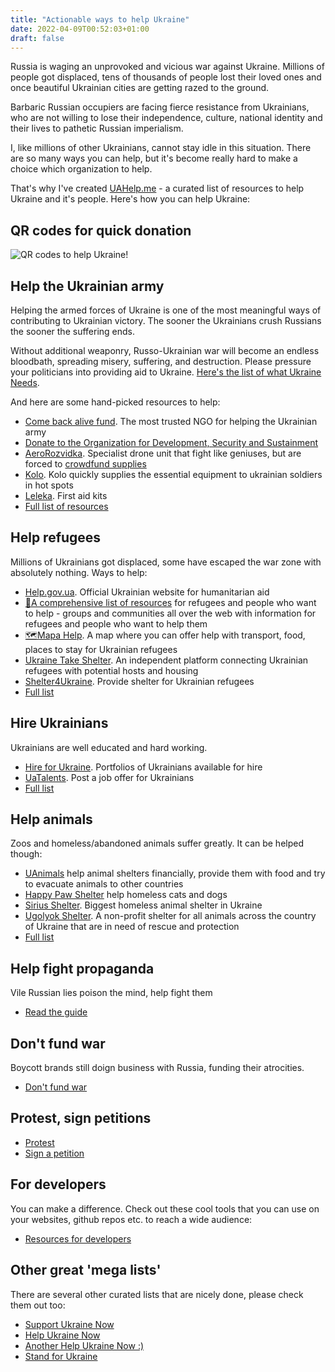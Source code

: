 ```yaml
---
title: "Actionable ways to help Ukraine"
date: 2022-04-09T00:52:03+01:00
draft: false
---
```


Russia is waging an unprovoked and vicious war against Ukraine. Millions of people got displaced, tens of thousands of people lost their loved ones and once beautiful Ukrainian cities are getting razed to the ground.

Barbaric Russian occupiers are facing fierce resistance from Ukrainians, who are not willing to lose their independence, culture, national identity and their lives to pathetic Russian imperialism.

I, like millions of other Ukrainians, cannot stay idle in this situation. There are so many ways you can help, but it's become really hard to make a choice which organization to help.

That's why I've created [UAHelp.me](https://www.uahelp.me) - a curated list of resources to help Ukraine and it's people. Here's how you can help Ukraine:

## QR codes for quick donation
![QR codes to help Ukraine!](https://cdn.earthroulette.com/help-ukraine/QR.png)

## Help the Ukrainian army
Helping the armed forces of Ukraine is one of the most meaningful ways of contributing to Ukrainian victory. The sooner the Ukrainians crush Russians  the sooner the suffering ends.

Without additional weaponry, Russo-Ukrainian war will become an endless bloodbath, spreading misery, suffering, and destruction. Please pressure your politicians into providing aid to Ukraine. [Here's the list of what Ukraine Needs](https://saveualist.com/).

And here are some hand-picked resources to help:
- [Come back alive fund](https://savelife.in.ua/en/donate/). The most trusted NGO for helping the Ukrainian army
- [Donate to the Organization for Development, Security and Sustainment](https://odss.ee/blog/help-ukraine)
- [AeroRozvidka](https://aerorozvidka.xyz/). Specialist drone unit that fight like geniuses, but are forced to [crowdfund supplies](https://www.theguardian.com/world/2022/mar/28/the-drone-operators-who-halted-the-russian-armoured-vehicles-heading-for-kyiv)
- [Kolo](https://koloua.com/en/). Kolo quickly supplies the essential equipment to ukrainian soldiers in hot spots
- [Leleka](https://leleka.care/). First aid kits
- [Full list of resources](https://www.uahelp.me/help/#help-the-ukrainian-army)



## Help refugees
Millions of Ukrainians got displaced, some have escaped the war zone with absolutely nothing. Ways to help:
- [Help.gov.ua](https://help.gov.ua/en). Official Ukrainian website for humanitarian aid
- [📄A comprehensive list of resources](https://docs.google.com/document/d/e/2PACX-1vTjRW9pjBPA9lBjZDm6FOH1EXrxRMrnHkYnkjdZ15DjEUamyOd3nNVW47jyBHo5rKHcvF73xbmURthV/pub) for refugees and people who want to help - groups and communities all over the web with information for refugees and people who want to help them
- [🗺️Mapa Help](https://mapahelp.me/). A map where you can offer help with transport, food, places to stay for Ukrainian refugees
- [Ukraine Take Shelter](https://www.ukrainetakeshelter.com/). An independent platform connecting Ukrainian refugees with potential hosts and housing
- [Shelter4Ukraine](https://sites.google.com/view/shelterforukraine/home). Provide shelter for Ukrainian refugees
- [Full list](https://www.uahelp.me/help/#help-ukrainian-refugees)

## Hire Ukrainians
Ukrainians are well educated and hard working.
- [Hire for Ukraine](https://hireforukraine.org/). Portfolios of Ukrainians available for hire
- [UaTalents](https://www.uatalents.com/). Post a job offer for Ukrainians
- [Full list](https://www.uahelp.me/help/#hire-ukrainians)



## Help animals
Zoos and homeless/abandoned animals suffer greatly. It can be helped though:
- [UAnimals](https://linktr.ee/uanimals) help animal shelters financially, provide them with food and try to evacuate animals to other countries
- [Happy Paw Shelter](https://happypaw.ua/en/contribution) help homeless cats and dogs
- [Sirius Shelter](https://linktr.ee/sirius.shelter). Biggest homeless animal shelter in Ukraine
- [Ugolyok Shelter](https://patreon.com/ShelterUgolyok). A non-profit shelter for all animals across the country of Ukraine that are in need of rescue and protection
- [Full list](https://www.uahelp.me/help/#help-animals-in-ukraine)

## Help fight propaganda
Vile Russian lies poison the mind, help fight them
- [Read the guide](https://www.uahelp.me/help/#help-fight-propaganda)

## Don't fund war
Boycott brands still doign business with Russia, funding their atrocities.
- [Don't fund war](https://www.uahelp.me/help/#don-t-fund-war)

## Protest, sign petitions
- [Protest](https://www.uahelp.me/help/#protest)
- [Sign a petition](https://www.uahelp.me/help/#petitions)


## For developers
You can make a difference. Check out these cool tools that you can use on your websites, github repos etc. to reach a wide audience:
- [Resources for developers](https://www.uahelp.me/help/#for-developers)

## Other great 'mega lists'
There are several other curated lists that are nicely done, please check them out too:
- [Support Ukraine Now](https://supportukrainenow.org/)
- [Help Ukraine Now](https://www.helpuanow.org/)
- [Another Help Ukraine Now :)](https://helpukrainenow.info/)
- [Stand for Ukraine](https://standforukraine.com/)


